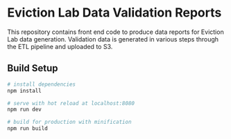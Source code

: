 # Eviction Lab Data Validation Reports

This repository contains front end code to produce data reports for Eviction Lab data generation.  Validation data is generated in various steps through the ETL pipeline and uploaded to S3.  

## Build Setup

``` bash
# install dependencies
npm install

# serve with hot reload at localhost:8080
npm run dev

# build for production with minification
npm run build
```

